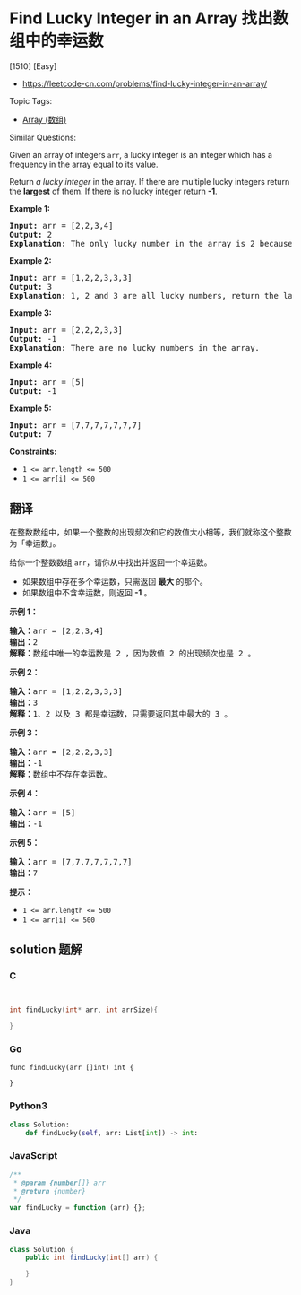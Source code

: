 # Find Lucky Integer in an Array 找出数组中的幸运数

[1510] [Easy]

- https://leetcode-cn.com/problems/find-lucky-integer-in-an-array/

Topic Tags:

- [Array (数组)](https://leetcode-cn.com/tag/array/)

Similar Questions:

Given an array of integers `arr`, a lucky integer is an integer which has a frequency in the array equal to its value.

Return *a lucky integer* in the array. If there are multiple lucky integers return the **largest** of them. If there is no lucky integer return **\-1**.

**Example 1:**

<pre><strong>Input:</strong> arr = [2,2,3,4]
<strong>Output:</strong> 2
<strong>Explanation:</strong> The only lucky number in the array is 2 because frequency[2] == 2.
</pre>

**Example 2:**

<pre><strong>Input:</strong> arr = [1,2,2,3,3,3]
<strong>Output:</strong> 3
<strong>Explanation:</strong> 1, 2 and 3 are all lucky numbers, return the largest of them.
</pre>

**Example 3:**

<pre><strong>Input:</strong> arr = [2,2,2,3,3]
<strong>Output:</strong> -1
<strong>Explanation:</strong> There are no lucky numbers in the array.
</pre>

**Example 4:**

<pre><strong>Input:</strong> arr = [5]
<strong>Output:</strong> -1
</pre>

**Example 5:**

<pre><strong>Input:</strong> arr = [7,7,7,7,7,7,7]
<strong>Output:</strong> 7
</pre>

**Constraints:**

- `1 <= arr.length <= 500`
- `1 <= arr[i] <= 500`

## 翻译

在整数数组中，如果一个整数的出现频次和它的数值大小相等，我们就称这个整数为「幸运数」。

给你一个整数数组 `arr`，请你从中找出并返回一个幸运数。

- 如果数组中存在多个幸运数，只需返回 **最大** 的那个。
- 如果数组中不含幸运数，则返回 **\-1** 。

**示例 1：**

<pre><strong>输入：</strong>arr = [2,2,3,4]
<strong>输出：</strong>2
<strong>解释：</strong>数组中唯一的幸运数是 2 ，因为数值 2 的出现频次也是 2 。
</pre>

**示例 2：**

<pre><strong>输入：</strong>arr = [1,2,2,3,3,3]
<strong>输出：</strong>3
<strong>解释：</strong>1、2 以及 3 都是幸运数，只需要返回其中最大的 3 。
</pre>

**示例 3：**

<pre><strong>输入：</strong>arr = [2,2,2,3,3]
<strong>输出：</strong>-1
<strong>解释：</strong>数组中不存在幸运数。
</pre>

**示例 4：**

<pre><strong>输入：</strong>arr = [5]
<strong>输出：</strong>-1
</pre>

**示例 5：**

<pre><strong>输入：</strong>arr = [7,7,7,7,7,7,7]
<strong>输出：</strong>7
</pre>

**提示：**

- `1 <= arr.length <= 500`
- `1 <= arr[i] <= 500`

## solution 题解

### C

```c


int findLucky(int* arr, int arrSize){

}


```

### Go

```golang
func findLucky(arr []int) int {

}
```

### Python3

```python
class Solution:
    def findLucky(self, arr: List[int]) -> int:

```

### JavaScript

```javascript
/**
 * @param {number[]} arr
 * @return {number}
 */
var findLucky = function (arr) {};
```

### Java

```java
class Solution {
    public int findLucky(int[] arr) {

    }
}
```
